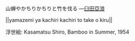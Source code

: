 山蝉やかちりかちりと竹を伐る
—[臼田亞浪](https://ja.wikipedia.org/wiki/臼田亞浪)

||yamazemi ya kachiri kachiri to take o kiru||

浮世絵: Kasamatsu Shiro, Bamboo in Summer, 1954